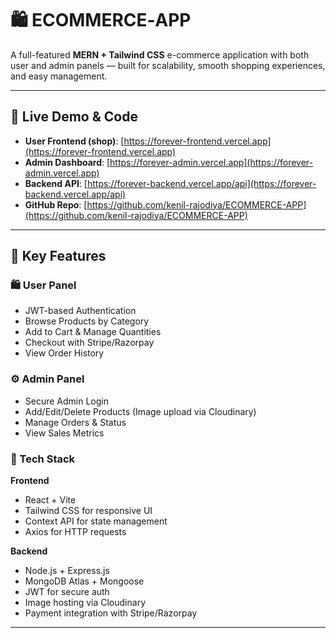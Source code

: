 # 🛍️ ECOMMERCE‑APP

A full-featured **MERN + Tailwind CSS** e-commerce application with both user and admin panels — built for scalability, smooth shopping experiences, and easy management.

---

## 🚀 Live Demo & Code

- **User Frontend (shop)**: [https://forever-frontend.vercel.app](https://forever-frontend.vercel.app)  
- **Admin Dashboard**: [https://forever-admin.vercel.app](https://forever-admin.vercel.app)  
- **Backend API**: [https://forever-backend.vercel.app/api](https://forever-backend.vercel.app/api)  
- **GitHub Repo**: [https://github.com/kenil-rajodiya/ECOMMERCE-APP](https://github.com/kenil-rajodiya/ECOMMERCE-APP)

---

## 🎯 Key Features

### 🛍️ User Panel

- JWT-based Authentication
- Browse Products by Category
- Add to Cart & Manage Quantities
- Checkout with Stripe/Razorpay
- View Order History

### ⚙️ Admin Panel

- Secure Admin Login
- Add/Edit/Delete Products (Image upload via Cloudinary)
- Manage Orders & Status
- View Sales Metrics

### 🧰 Tech Stack

**Frontend**  
- React + Vite  
- Tailwind CSS for responsive UI  
- Context API for state management  
- Axios for HTTP requests  

**Backend**  
- Node.js + Express.js  
- MongoDB Atlas + Mongoose  
- JWT for secure auth  
- Image hosting via Cloudinary  
- Payment integration with Stripe/Razorpay  

---
